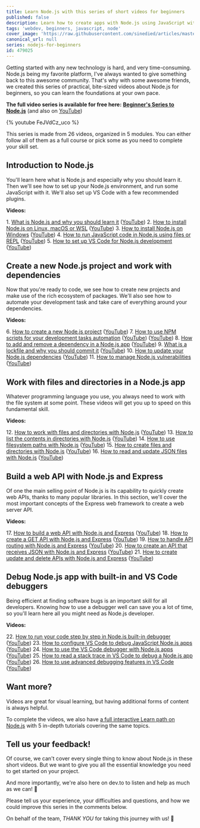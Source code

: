 ```yaml
---
title: Learn Node.js with this series of short videos for beginners
published: false
description: Learn how to create apps with Node.js using JavaScript with this series of bite-sized videos for beginners.
tags: 'webdev, beginners, javascript, node'
cover_image: 'https://raw.githubusercontent.com/sinedied/articles/master/articles/node/beginner-series/assets/watch-fun.jpg'
canonical_url: null
series: nodejs-for-beginners
id: 479025
---
```


Getting started with any new technology is hard, and very time-consuming. Node.js being my favorite platform, I've always wanted to give something back to this awesome community. That's why with some awesome friends, we created this series of practical, bite-sized videos about Node.js for beginners, so you can learn the foundations at your own pace.

**The full video series is available for free here:**
**[Beginner's Series to Node.js](https://channel9.msdn.com/Series/Beginners-Series-to-NodeJS?WT.mc_id=nodebeginner-devto-cxa)** (and also on [YouTube](https://www.youtube.com/playlist?list=PLlrxD0HtieHje-_287YJKhY8tDeSItwtg))

{% youtube FeJVdCz_uco %}

This series is made from 26 videos, organized in 5 modules. You can either follow all of them as a full course or pick some as you need to complete your skill set.

## Introduction to Node.js

You'll learn here what is Node.js and especially why you should learn it. Then we'll see how to set up your Node.js environment, and run some JavaScript with it. We'll also set up VS Code with a few recommended plugins.

**Videos:**

1\. [What is Node.js and why you should learn it](https://channel9.msdn.com/Series/Beginners-Series-to-NodeJS/What-is-Nodejs-and-why-you-should-learn-it-1-of-26?WT.mc_id=nodebeginner-devto-cxa) ([YouTube](https://youtu.be/FeJVdCz_uco))
2\. [How to install Node.js on Linux, macOS or WSL](https://channel9.msdn.com/Series/Beginners-Series-to-NodeJS/How-to-install-Nodejs-on-Linux-macOS-or-WSL-2-of-26?WT.mc_id=nodebeginner-devto-cxa) ([YouTube](https://youtu.be/vrKSEMpOwYg))
3\. [How to install Node.js on Windows](https://channel9.msdn.com/Series/Beginners-Series-to-NodeJS/How-to-install-Nodejs-on-Windows-3-of-26?WT.mc_id=nodebeginner-devto-cxa) ([YouTube](https://youtu.be/c_Bb7D7W5LI))
4\. [How to run JavaScript code in Node.js using files or REPL](https://channel9.msdn.com/Series/Beginners-Series-to-NodeJS/How-to-run-JavaScript-code-in-Nodejs-using-files-or-REPL-4-of-26?WT.mc_id=nodebeginner-devto-cxa) ([YouTube](https://youtu.be/g_34i8vfGZA))
5\. [How to set up VS Code for Node.js development](https://channel9.msdn.com/Series/Beginners-Series-to-NodeJS/How-to-setup-VS-Code-for-Nodejs-development-5-of-26?WT.mc_id=nodebeginner-devto-cxa) ([YouTube](https://youtu.be/76xR4O2YcfE))

## Create a new Node.js project and work with dependencies

Now that you're ready to code, we see how to create new projects and make use of the rich ecosystem of packages. We'll also see how to automate your development task and take care of everything around your 
dependencies.

**Videos:**

6\. [How to create a new Node.js project](https://channel9.msdn.com/Series/Beginners-Series-to-NodeJS/How-to-create-a-new-Nodejs-project-6-of-26?WT.mc_id=nodebeginner-devto-cxa) ([YouTube](https://youtu.be/EBxsKGdIWaE))
7\. [How to use NPM scripts for your development tasks automation](https://channel9.msdn.com/Series/Beginners-Series-to-NodeJS/How-to-use-NPM-scripts-for-your-development-task-automation-7-of-26?WT.mc_id=nodebeginner-devto-cxa) ([YouTube](https://youtu.be/amSVXzDiVuk)) ([YouTube](https://youtu.be/amSVXzDiVuk))
8\. [How to add and remove a dependency in a Node.js app](https://channel9.msdn.com/Series/Beginners-Series-to-NodeJS/How-to-add-and-remove-a-dependency-in-a-Nodejs-app-8-of-26?WT.mc_id=nodebeginner-devto-cxa) ([YouTube](https://youtu.be/P1qWARtquFg))
9\. [What is a lockfile and why you should commit it](https://channel9.msdn.com/Series/Beginners-Series-to-NodeJS/What-is-a-lockfile-and-why-you-should-commit-it-9-of-26?WT.mc_id=nodebeginner-devto-cxa) ([YouTube](https://youtu.be/DWgZQiFJSzY))
10\. [How to update your Node.js dependencies](https://channel9.msdn.com/Series/Beginners-Series-to-NodeJS/How-to-update-your-Nodejs-dependencies-10-of-26?WT.mc_id=nodebeginner-devto-cxa) ([YouTube](https://youtu.be/PVlhepXQc1Y))
11\. [How to manage Node.js vulnerabilities](https://channel9.msdn.com/Series/Beginners-Series-to-NodeJS/How-to-manage-Nodejs-vulnerabilities-11-of-26?WT.mc_id=nodebeginner-devto-cxa) ([YouTube](https://youtu.be/kr9G2UXtOh4))

## Work with files and directories in a Node.js app

Whatever programming language you use, you always need to work with the file system at some point. These videos will get you up to speed on this fundamental skill.

**Videos:**

12\. [How to work with files and directories with Node.js](https://channel9.msdn.com/Series/Beginners-Series-to-NodeJS/How-to-work-with-files-and-directories-with-Nodejs-12-of-26?WT.mc_id=nodebeginner-devto-cxa) ([YouTube](https://youtu.be/Za3F4qVZ6fI))
13\. [How to list the contents in directories with Node.js](https://channel9.msdn.com/Series/Beginners-Series-to-NodeJS/How-to-list-the-contents-in-directories-with-Nodejs-13-of-26?WT.mc_id=nodebeginner-devto-cxa) ([YouTube](https://youtu.be/3xm7spsmtRg))
14\. [How to use filesystem paths with Node.js](https://channel9.msdn.com/Series/Beginners-Series-to-NodeJS/How-to-use-filesystem-paths-with-Nodejs-14-of-26?WT.mc_id=nodebeginner-devto-cxa) ([YouTube](https://youtu.be/7UIXzCEqgas))
15\. [How to create files and directories with Node.js](https://channel9.msdn.com/Series/Beginners-Series-to-NodeJS/How-to-create-files-and-directories-with-Nodejs-15-of-26?WT.mc_id=nodebeginner-devto-cxa) ([YouTube](https://youtu.be/1mv9rSI9FFA))
16\. [How to read and update JSON files with Node.js](https://channel9.msdn.com/Series/Beginners-Series-to-NodeJS/How-to-read-and-update-JSON-files-with-Nodejs-16-of-26?WT.mc_id=nodebeginner-devto-cxa) ([YouTube](https://youtu.be/4Vg1NECQ_Kg))

## Build a web API with Node.js and Express

Of one the main selling point of Node.js is its capability to quickly create web APIs, thanks to many popular libraries. In this section, we'll cover the most important concepts of the Express web framework to create a web server API.

**Videos:**

17\. [How to build a web API with Node.js and Express](https://channel9.msdn.com/Series/Beginners-Series-to-NodeJS/How-to-create-a-web-API-with-Nodejs-and-Express-17-of-26?WT.mc_id=nodebeginner-devto-cxa) ([YouTube](https://youtu.be/X2bHZ7R_4Kk))
18\. [How to create a GET API with Node.js and Express](https://channel9.msdn.com/Series/Beginners-Series-to-NodeJS/How-to-create-a-GET-API-with-Nodejs-and-Express-18-of-26?WT.mc_id=nodebeginner-devto-cxa) ([YouTube](https://youtu.be/fdq0V7uIXtc))
19\. [How to handle API routing with Node.js and Express](https://channel9.msdn.com/Series/Beginners-Series-to-NodeJS/How-to-handle-API-routing-with-Nodejs-and-Express-19-of-26?WT.mc_id=nodebeginner-devto-cxa) ([YouTube](https://youtu.be/e_aNOyeqsAU))
20\. [How to create an API that receives JSON with Node.js and Express](https://channel9.msdn.com/Series/Beginners-Series-to-NodeJS/How-to-create-an-API-that-receive-JSON-with-Nodejs-and-Express-20-of-26?WT.mc_id=nodebeginner-devto-cxa) ([YouTube](https://youtu.be/hapS6wpKuX8))
21\. [How to create update and delete APIs with Node.js and Express](https://channel9.msdn.com/Series/Beginners-Series-to-NodeJS/How-to-create-update-and-delete-APIs-with-Nodejs-and-Express-21-of-26?WT.mc_id=nodebeginner-devto-cxa) ([YouTube](https://youtu.be/cqapa6mI3jE))

## Debug Node.js app with built-in and VS Code debuggers

Being efficient at finding software bugs is an important skill for all developers. Knowing how to use a debugger well can save you a lot of time, so you'll learn here all you might need as Node.js developer.

**Videos:**

22\. [How to run your code step by step in Node.js built-in debugger](https://channel9.msdn.com/Series/Beginners-Series-to-NodeJS/How-to-run-your-code-step-by-step-in-Nodejs-built-in-debugger-22-of-26?WT.mc_id=nodebeginner-devto-cxa) ([YouTube](https://youtu.be/w4Uz06b8BOE))
23\. [How to configure VS Code to debug JavaScript Node.js apps](https://channel9.msdn.com/Series/Beginners-Series-to-NodeJS/How-to-configure-VS-Code-to-debug-JavaScript-Nodejs-apps-23-of-26?WT.mc_id=nodebeginner-devto-cxa) ([YouTube](https://youtu.be/llPW0b1dQms))
24\. [How to use the VS Code debugger with Node.js apps](https://channel9.msdn.com/Series/Beginners-Series-to-NodeJS/How-to-use-the-VS-Code-debugger-with-Nodejs-apps-24-of-26?WT.mc_id=nodebeginner-devto-cxa) ([YouTube](https://youtu.be/yfm35n-USr8))
25\. [How to read a stack trace in VS Code to debug a Node.js app](https://channel9.msdn.com/Series/Beginners-Series-to-NodeJS/How-to-read-a-stack-strace-in-VS-Code-to-debug-a-Nodejs-app-25-of-26?WT.mc_id=nodebeginner-devto-cxa) ([YouTube](https://youtu.be/9AZReNXoC1E))
26\. [How to use advanced debugging features in VS Code](https://channel9.msdn.com/Series/Beginners-Series-to-NodeJS/How-to-use-advanced-debugging-features-in-VS-Code-26-of-26?WT.mc_id=nodebeginner-devto-cxa) ([YouTube](https://youtu.be/H4HC_UUGVos))

## Want more?

Videos are great for visual learning, but having additional forms of content is always helpful.

To complete the videos, we also have [a full interactive Learn path on Node.js](https://docs.microsoft.com/learn/paths/build-javascript-applications-nodejs/?WT.mc_id=nodebeginner-devto-cxa) with 5 in-depth tutorials covering the same topics.

## Tell us your feedback!

Of course, we can't cover every single thing to know about Node.js in these short videos. But we want to give you all the essential knowledge you need to get started on your project.

And more importantly, we're also here on dev.to to listen and help as much as we can! 🙂

Please tell us your experience, your difficulties and questions, and how we could improve this series in the comments below.

On behalf of the team, *THANK YOU* for taking this journey with us! 🙏
